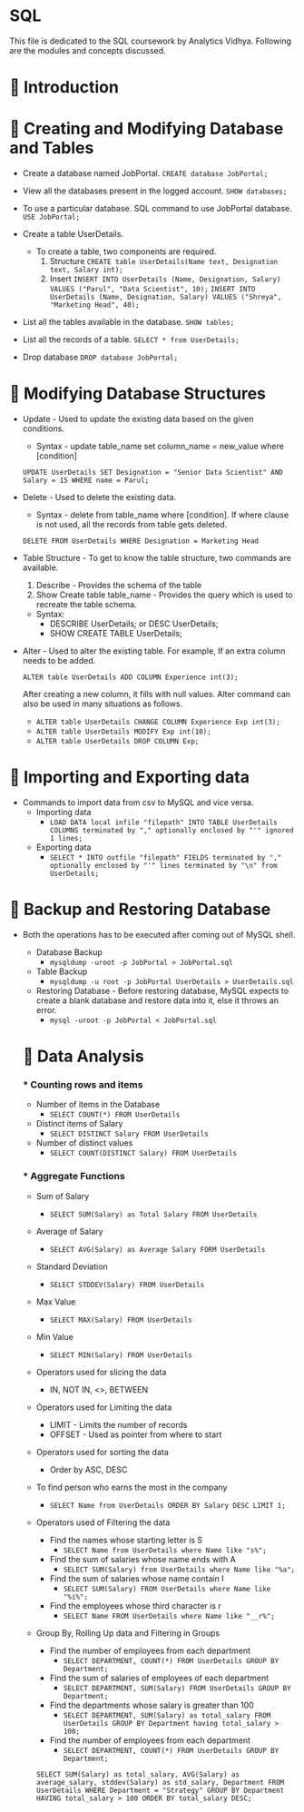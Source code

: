 # SQL 

This file is dedicated to the SQL coursework by Analytics Vidhya. Following are the modules and concepts discussed. 

# 📍 Introduction

  

# 📍 Creating and Modifying Database and Tables

* Create a database named JobPortal.
  `CREATE database JobPortal;`

* View all the databases present in the logged account.
  `SHOW databases;`

* To use a particular database. SQL command to use JobPortal database.
  `USE JobPortal;`
  
* Create a table UserDetails. 
  * To create a table, two components are required. 
    1. Structure
    `CREATE table UserDetails(Name text, Designation text, Salary int);`
    2. Insert
    `INSERT INTO UserDetails (Name, Designation, Salary) VALUES ("Parul", "Data Scientist", 10);` 
    `INSERT INTO UserDetails (Name, Designation, Salary) VALUES ("Shreya", "Marketing Head", 40);`
  
* List all the tables available in the database.
  `SHOW tables;`
  
* List all the records of a table.
  `SELECT * from UserDetails;`
  
* Drop database
  `DROP database JobPortal;`
  
 # 📍 Modifying Database Structures
 
 * Update - Used to update the existing data based on the given conditions. 
    * Syntax - update table_name set column_name = new_value where [condition]
     
     `UPDATE UserDetails SET Designation = "Senior Data Scientist" AND Salary = 15 WHERE name = Parul;`  
     
 * Delete - Used to delete the existing data.
    * Syntax - delete from table_name where [condition]. If where clause is not used, all the records from table gets deleted. 

    `DELETE FROM UserDetails WHERE Designation = Marketing Head`
    
 * Table Structure - To get to know the table structure, two commands are available.
    1. Describe - Provides the schema of the table
    2. Show Create table table_name - Provides the query which is used to recreate the table schema. 
    
    * Syntax:
      * DESCRIBE UserDetails; or DESC UserDetails;
      * SHOW CREATE TABLE UserDetails; 

 * Alter - Used to alter the existing table. For example, If an extra column needs to be added.
    
    `ALTER table UserDetails ADD COLUMN Experience int(3);` 
    
    After creating a new column, it fills with null values. Alter command can also be used in many situations as follows. 
    
    * `ALTER table UserDetails CHANGE COLUMN Experience Exp int(3);`
    * `ALTER table UserDetails MODIFY Exp int(10);`
    * `ALTER table UserDetails DROP COLUMN Exp;`

 # 📍 Importing and Exporting data
 
 * Commands to import data from csv to MySQL and vice versa. 
    * Importing data 
      * `LOAD DATA local infile "filepath" INTO TABLE UserDetails COLUMNS terminated by "," optionally enclosed by "'" ignored 1 lines;`
    * Exporting data
      * `SELECT * INTO outfile "filepath" FIELDS terminated by "," optionally enclosed by "'" lines terminated by "\n" from UserDetails;`

 # 📍 Backup and Restoring Database
 
 * Both the operations has to be executed after coming out of MySQL shell. 
    * Database Backup
      * `mysqldump -uroot -p JobPortal > JobPortal.sql` 
    * Table Backup 
      * `mysqldump -u root -p JobPortal UserDetails > UserDetails.sql`
    * Restoring Database - Before restoring database, MySQL expects to create a blank database and restore data into it, else it throws an error.
      * `mysql -uroot -p JobPortal < JobPortal.sql`
  
   # 📍 Data Analysis
   
   ### * Counting rows and items
   * Number of items in the Database
      * `SELECT COUNT(*) FROM UserDetails` 
   * Distinct items of Salary 
      * `SELECT DISTINCT Salary FROM UserDetails`
   * Number of distinct values
      * `SELECT COUNT(DISTINCT Salary) FROM UserDetails`
   
   ### * Aggregate Functions  
   
   * Sum of Salary
      * `SELECT SUM(Salary) as Total Salary FROM UserDetails`
   * Average of Salary
      * `SELECT AVG(Salary) as Average Salary FORM UserDetails`
   * Standard Deviation
      * `SELECT STDDEV(Salary) FROM UserDetails`
   * Max Value 
      * `SELECT MAX(Salary) FROM UserDetails`
   * Min Value 
      * `SELECT MIN(Salary) FROM UserDetails`
   * Operators used for slicing the data
      * IN, NOT IN, <>, BETWEEN         
   * Operators used for Limiting the data
      * LIMIT - Limits the number of records
      * OFFSET - Used as pointer from where to start  
   * Operators used for sorting the data
      * Order by ASC, DESC
   * To find person who earns the most in the company
      * `SELECT Name from UserDetails ORDER BY Salary DESC LIMIT 1;`
   * Operators used of Filtering the data
      * Find the names whose starting letter is S
          * `SELECT Name from UserDetails where Name like "s%";`
      * Find the sum of salaries whose name ends with A
          * `SELECT SUM(Salary) from UserDetails where Name like "%a";`
      * Find the sum of salaries whose name contain I
          * `SELECT SUM(Salary) FROM UserDetails where Name like "%i%";`  
      * Find the employees whose third character is r
          * `SELECT Name FROM UserDetails where Name like "__r%";`
    * Group By, Rolling Up data and Filtering in Groups
      * Find the number of employees from each department
          * `SELECT DEPARTMENT, COUNT(*) FROM UserDetails GROUP BY Department;`
      * Find the sum of salaries of employees of each department
          * `SELECT DEPARTMENT, SUM(Salary) FROM UserDetails GROUP BY Department;`
      * Find the departments whose salary is greater than 100 
          * `SELECT DEPARTMENT, SUM(Salary) as total_salary FROM UserDetails GROUP BY Department having total_salary > 100;`
      * Find the number of employees from each department
          * `SELECT DEPARTMENT, COUNT(*) FROM UserDetails GROUP BY Department;`
       
       
      `SELECT SUM(Salary) as total_salary, AVG(Salary) as average_salary, stddev(Salary) as std_salary, Department FROM UserDetails WHERE Department = "Strategy" GROUP BY Department HAVING total_salary > 100 ORDER BY total_salary DESC;`
       
                    
    












